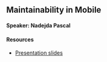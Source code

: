 ## Maintainability in Mobile

#### Speaker: Nadejda Pascal

#### Resources
* [Presentation slides](presentation-slides.pdf)
